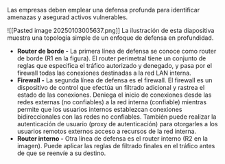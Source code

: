 Las empresas deben emplear una defensa profunda para identificar amenazas y asegurad activos vulnerables.

![[Pasted image 20250103005637.png]]
La ilustración de esta diapositiva muestra una topología simple de un enfoque de defensa en profundidad.

- **Router de borde -** La primera línea de defensa se conoce como router de borde (R1 en la figura). El router perimetral tiene un conjunto de reglas que especifica el tráfico autorizado y denegado, y pasa por el firewall todas las conexiones destinadas a la red LAN interna.
- **Firewall -** La segunda línea de defensa es el firewall. El firewall es un dispositivo de control que efectúa un filtrado adicional y rastrea el estado de las conexiones. Deniega el inicio de conexiones desde las redes externas (no confiables) a la red interna (confiable) mientras permite que los usuarios internos establezcan conexiones bidireccionales con las redes no confiables. También puede realizar la autenticación de usuario (proxy de autenticación) para otorgarles a los usuarios remotos externos acceso a recursos de la red interna.
- **Router interno -** Otra línea de defensa es el router interno (R2 en la imagen). Puede aplicar las reglas de filtrado finales en el tráfico antes de que se reenvíe a su destino.